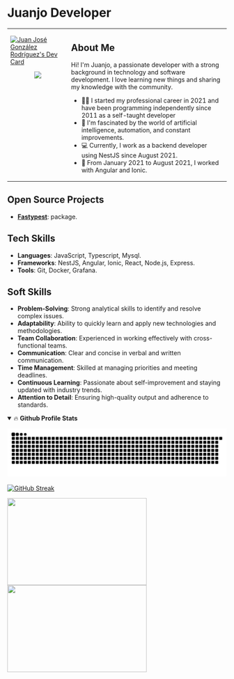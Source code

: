 # Juanjo Developer

<table>
  <tr>
    <td valign="top">
      <p></p><a href="https://app.daily.dev/juanjogondev"><img src="https://api.daily.dev/devcards/v2/rDpWq0E4ZyRejj5IFc7pc.png?type=default&r=vkj" width="356" alt="Juan José González Rodríguez's Dev Card"/></a></p>
      <p align="center">
        <a href="https://www.linkedin.com/in/juanjodeveloper"><img src="https://img.shields.io/badge/LinkedIn-0077B5?style=for-the-badge&logo=linkedin&logoColor=white"></a>
      </p>
    </td>
    <td valign="top">
      <h2>About Me</h2>
      <p>
        Hi! I'm Juanjo, a passionate developer with a strong background in technology and software development. I love learning new things and sharing my knowledge with the community.
      </p>
      <ul>
        <li>👨‍💻 I started my professional career in 2021 and have been programming independently since 2011 as a self-taught developer</li>
        <li>🤖 I'm fascinated by the world of artificial intelligence, automation, and constant improvements.</li>
        <li>💻 Currently, I work as a backend developer using NestJS since August 2021.</li>
        <li>🚀 From January 2021 to August 2021, I worked with Angular and Ionic.</li>
      </ul>
    </td>
  </tr>
</table>

## Open Source Projects
- [**Fastypest**](https://github.com/juanjoGonDev/fastypest): package.

## Tech Skills
- **Languages**: JavaScript, Typescript, Mysql.
- **Frameworks**: NestJS, Angular, Ionic, React, Node.js, Express.
- **Tools**: Git, Docker, Grafana.

## Soft Skills
- **Problem-Solving**: Strong analytical skills to identify and resolve complex issues.
- **Adaptability**: Ability to quickly learn and apply new technologies and methodologies.
- **Team Collaboration**: Experienced in working effectively with cross-functional teams.
- **Communication**: Clear and concise in verbal and written communication.
- **Time Management**: Skilled at managing priorities and meeting deadlines.
- **Continuous Learning**: Passionate about self-improvement and staying updated with industry trends.
- **Attention to Detail**: Ensuring high-quality output and adherence to standards.

<details open="">
  <summary>🔥 <b>Github Profile Stats</b></summary>
  <p>
    <img src="https://raw.githubusercontent.com/juanjogondev/juanjogondev/output/snake.svg" alt="Snake animation" />
  </p>
  <p>
    <a href="https://git.io/streak-stats">
      <img width="652" align="center" src="https://streak-stats.demolab.com?user=juanjoGonDev&theme=dark&hide_border=true&card_width=652" alt="GitHub Streak" />
    </a>
  </p>
  <a href="https://github.com/anuraghazra/github-readme-stats">
    <img height=200 width="320" align="center" src="https://denvercoder1-github-readme-stats.vercel.app/api/?username=juanjoGonDev&theme=vision-friendly-dark&show=reviews,discussions_started,discussions_answered&show_icons=true&include_all_commits=true&count_private=true&hide_border=true" />
  </a>
  <a href="https://github.com/anuraghazra/convoychat">
    <img height=200 width="320" align="center" src="https://github-readme-stats.vercel.app/api/top-langs/?username=juanjoGonDev&langs_count=8&layout=compact&theme=vision-friendly-dark&hide_border=true" />
  </a>
</details>
